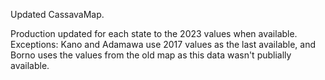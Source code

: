 Updated CassavaMap. 

Production updated for each state to the 2023 values when available. Exceptions: Kano and Adamawa use 2017 values as the last available, and Borno uses the values from the old map as this data wasn't publially available. 
